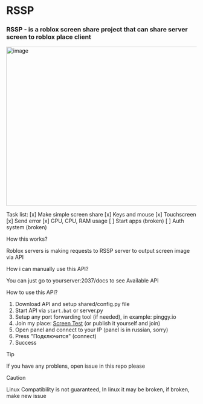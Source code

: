 # RSSP

### RSSP - is a roblox screen share project that can share server screen to roblox place client
 
 
<img width="886" height="421" alt="image" src="https://github.com/user-attachments/assets/c7e7d585-c7d1-4ed9-8e86-37ed04b6150d" />

Task list:
[x] Make simple screen share
[x] Keys and mouse
[x] Touchscreen
[x] Send error
[x] GPU, CPU, RAM usage
[ ] Start apps (broken)
[ ] Auth system (broken)


How this works?

Roblox servers is making requests to RSSP server to output screen image via API

How i can manually use this API?

You can just go to yourserver:2037/docs to see Available API

How to use this API?

1) Download API
and setup shared/config.py file
2) Start API via `start.bat` or server.py
3) Setup any port forwarding tool (if needed), in example: pinggy.io
4) Join my place: [Screen Test](https://www.roblox.com/games/98821705891412/Screen-Test) (or publish it yourself and join)
5) Open panel and connect to your IP (panel is in russian, sorry)
6) Press "Подключится" (connect)
7) Success

> [!TIP]
> If you have any problens, open issue in this repo please


> [!CAUTION]
> Linux Compatibility is not guaranteed, In linux it may be broken, if broken, make new issue
